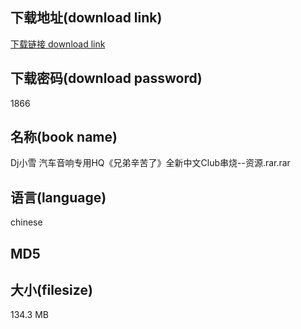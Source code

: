 ## 下载地址(download link)
[下载链接 download link](https://voluble-croquembouche-d321dc.netlify.app/?s=Dj%E5%B0%8F%E9%9B%AA+%E6%B1%BD%E8%BD%A6%E9%9F%B3%E5%93%8D%E4%B8%93%E7%94%A8HQ%E3%80%8A%E5%85%84%E5%BC%9F%E8%BE%9B%E8%8B%A6%E4%BA%86%E3%80%8B%E5%85%A8%E6%96%B0%E4%B8%AD%E6%96%87Club%E4%B8%B2%E7%83%A7--%E8%B5%84%E6%BA%90.rar)

## 下载密码(download password)
1866

## 名称(book name)
Dj小雪 汽车音响专用HQ《兄弟辛苦了》全新中文Club串烧--资源.rar.rar

## 语言(language)
chinese

## MD5


## 大小(filesize)
134.3 MB
